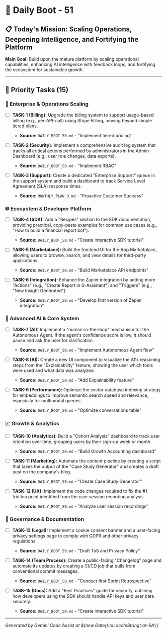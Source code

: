 # 🚀 Daily Boot - 51

## 📋 Today's Mission: Scaling Operations, Deepening Intelligence, and Fortifying the Platform

**Main Goal**: Build upon the mature platform by scaling operational capabilities, enhancing AI intelligence with feedback loops, and fortifying the ecosystem for sustainable growth.

---

## 🎯 Priority Tasks (15)

### 🏢 Enterprise & Operations Scaling

- [ ] **TASK-1 (Billing):** Upgrade the billing system to support usage-based billing (e.g., per-API-call) using Stripe Billing, moving beyond simple tiered plans.
  - **Source:** `DAILY_BOOT_50.md` - "Implement tiered pricing"

- [ ] **TASK-2 (Security):** Implement a comprehensive audit log system that tracks all critical actions performed by administrators in the Admin Dashboard (e.g., user role changes, data exports).
  - **Source:** `DAILY_BOOT_50.md` - "Implement RBAC"

- [ ] **TASK-3 (Support):** Create a dedicated "Enterprise Support" queue in the support system and build a dashboard to track Service Level Agreement (SLA) response times.
  - **Source:** `MONTHLY_PLAN_3.md` - "Proactive Customer Success"

### 🌐 Ecosystem & Developer Platform

- [ ] **TASK-4 (SDK):** Add a "Recipes" section to the SDK documentation, providing practical, copy-paste examples for common use cases (e.g., "How to build a financial report bot").
  - **Source:** `DAILY_BOOT_50.md` - "Create interactive SDK tutorial"

- [ ] **TASK-5 (Marketplace):** Build the frontend UI for the App Marketplace, allowing users to browse, search, and view details for third-party applications.
  - **Source:** `DAILY_BOOT_50.md` - "Build Marketplace API endpoints"

- [ ] **TASK-6 (Integration):** Enhance the Zapier integration by adding more "Actions" (e.g., "Create Report in G-Assistant") and "Triggers" (e.g., "New Insight Generated").
  - **Source:** `DAILY_BOOT_50.md` - "Develop first version of Zapier integration"

### 🧠 Advanced AI & Core System

- [ ] **TASK-7 (AI):** Implement a "human-in-the-loop" mechanism for the Autonomous Agent. If the agent's confidence score is low, it should pause and ask the user for clarification.
  - **Source:** `DAILY_BOOT_50.md` - "Implement Autonomous Agent flow"

- [ ] **TASK-8 (AI):** Create a new UI component to visualize the AI's reasoning steps from the "Explainability" feature, showing the user which tools were used and what data was analyzed.
  - **Source:** `DAILY_BOOT_50.md` - "Add Explainability feature"

- [ ] **TASK-9 (Performance):** Optimize the vector database indexing strategy for embeddings to improve semantic search speed and relevance, especially for multimodal queries.
  - **Source:** `DAILY_BOOT_50.md` - "Optimize conversations table"

### 📈 Growth & Analytics

- [ ] **TASK-10 (Analytics):** Build a "Cohort Analysis" dashboard to track user retention over time, grouping users by their sign-up week or month.
  - **Source:** `DAILY_BOOT_50.md` - "Build Growth Accounting dashboard"

- [ ] **TASK-11 (Marketing):** Automate the content pipeline by creating a script that takes the output of the "Case Study Generator" and creates a draft post on the company's blog.
  - **Source:** `DAILY_BOOT_50.md` - "Create Case Study Generator"

- [ ] **TASK-12 (UX):** Implement the code changes required to fix the #1 friction point identified from the user session recording analysis.
  - **Source:** `DAILY_BOOT_50.md` - "Analyze user session recordings"

### 📜 Governance & Documentation

- [ ] **TASK-13 (Legal):** Implement a cookie consent banner and a user-facing privacy settings page to comply with GDPR and other privacy regulations.
  - **Source:** `DAILY_BOOT_50.md` - "Draft ToS and Privacy Policy"

- [ ] **TASK-14 (Team Process):** Create a public-facing "Changelog" page and automate its updates by creating a CI/CD job that pulls from conventional commit messages.
  - **Source:** `DAILY_BOOT_50.md` - "Conduct first Sprint Retrospective"

- [ ] **TASK-15 (Docs):** Add a "Best Practices" guide for security, outlining how developers using the SDK should handle API keys and user data securely.
  - **Source:** `DAILY_BOOT_50.md` - "Create interactive SDK tutorial"

---
*Generated by Gemini Code Assist at ${new Date().toLocaleString('ar-SA')}*